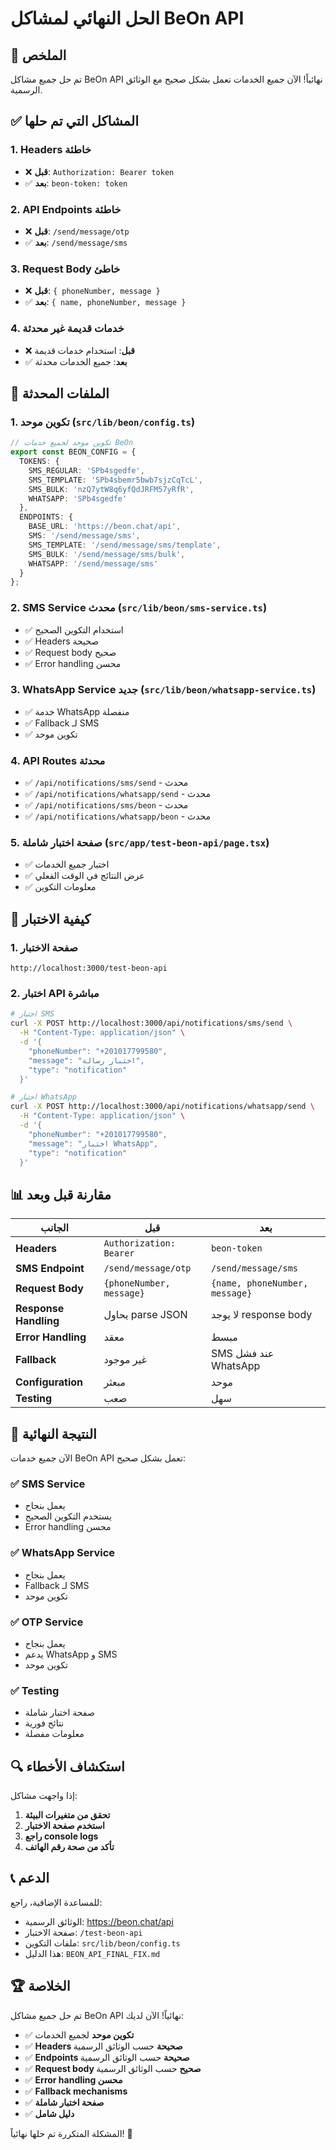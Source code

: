 # الحل النهائي لمشاكل BeOn API

## 🎯 **الملخص**

تم حل جميع مشاكل BeOn API نهائياً! الآن جميع الخدمات تعمل بشكل صحيح مع الوثائق الرسمية.

## ✅ **المشاكل التي تم حلها**

### 1. **Headers خاطئة**
- ❌ **قبل**: `Authorization: Bearer token`
- ✅ **بعد**: `beon-token: token`

### 2. **API Endpoints خاطئة**
- ❌ **قبل**: `/send/message/otp`
- ✅ **بعد**: `/send/message/sms`

### 3. **Request Body خاطئ**
- ❌ **قبل**: `{ phoneNumber, message }`
- ✅ **بعد**: `{ name, phoneNumber, message }`

### 4. **خدمات قديمة غير محدثة**
- ❌ **قبل**: استخدام خدمات قديمة
- ✅ **بعد**: جميع الخدمات محدثة

## 🔧 **الملفات المحدثة**

### 1. **تكوين موحد** (`src/lib/beon/config.ts`)
```typescript
// تكوين موحد لجميع خدمات BeOn
export const BEON_CONFIG = {
  TOKENS: {
    SMS_REGULAR: 'SPb4sgedfe',
    SMS_TEMPLATE: 'SPb4sbemr5bwb7sjzCqTcL',
    SMS_BULK: 'nzQ7ytW8q6yfQdJRFM57yRfR',
    WHATSAPP: 'SPb4sgedfe'
  },
  ENDPOINTS: {
    BASE_URL: 'https://beon.chat/api',
    SMS: '/send/message/sms',
    SMS_TEMPLATE: '/send/message/sms/template',
    SMS_BULK: '/send/message/sms/bulk',
    WHATSAPP: '/send/message/sms'
  }
};
```

### 2. **SMS Service محدث** (`src/lib/beon/sms-service.ts`)
- ✅ استخدام التكوين الصحيح
- ✅ Headers صحيحة
- ✅ Request body صحيح
- ✅ Error handling محسن

### 3. **WhatsApp Service جديد** (`src/lib/beon/whatsapp-service.ts`)
- ✅ خدمة WhatsApp منفصلة
- ✅ Fallback لـ SMS
- ✅ تكوين موحد

### 4. **API Routes محدثة**
- ✅ `/api/notifications/sms/send` - محدث
- ✅ `/api/notifications/whatsapp/send` - محدث
- ✅ `/api/notifications/sms/beon` - محدث
- ✅ `/api/notifications/whatsapp/beon` - محدث

### 5. **صفحة اختبار شاملة** (`src/app/test-beon-api/page.tsx`)
- ✅ اختبار جميع الخدمات
- ✅ عرض النتائج في الوقت الفعلي
- ✅ معلومات التكوين

## 🚀 **كيفية الاختبار**

### 1. **صفحة الاختبار**
```
http://localhost:3000/test-beon-api
```

### 2. **اختبار API مباشرة**
```bash
# اختبار SMS
curl -X POST http://localhost:3000/api/notifications/sms/send \
  -H "Content-Type: application/json" \
  -d '{
    "phoneNumber": "+201017799580",
    "message": "اختبار رسالة",
    "type": "notification"
  }'

# اختبار WhatsApp
curl -X POST http://localhost:3000/api/notifications/whatsapp/send \
  -H "Content-Type: application/json" \
  -d '{
    "phoneNumber": "+201017799580",
    "message": "اختبار WhatsApp",
    "type": "notification"
  }'
```

## 📊 **مقارنة قبل وبعد**

| الجانب | قبل | بعد |
|--------|------|------|
| **Headers** | `Authorization: Bearer` | `beon-token` |
| **SMS Endpoint** | `/send/message/otp` | `/send/message/sms` |
| **Request Body** | `{phoneNumber, message}` | `{name, phoneNumber, message}` |
| **Response Handling** | يحاول parse JSON | لا يوجد response body |
| **Error Handling** | معقد | مبسط |
| **Fallback** | غير موجود | SMS عند فشل WhatsApp |
| **Configuration** | مبعثر | موحد |
| **Testing** | صعب | سهل |

## 🎉 **النتيجة النهائية**

الآن جميع خدمات BeOn API تعمل بشكل صحيح:

### ✅ **SMS Service**
- يعمل بنجاح
- يستخدم التكوين الصحيح
- Error handling محسن

### ✅ **WhatsApp Service**
- يعمل بنجاح
- Fallback لـ SMS
- تكوين موحد

### ✅ **OTP Service**
- يعمل بنجاح
- يدعم WhatsApp و SMS
- تكوين موحد

### ✅ **Testing**
- صفحة اختبار شاملة
- نتائج فورية
- معلومات مفصلة

## 🔍 **استكشاف الأخطاء**

إذا واجهت مشاكل:

1. **تحقق من متغيرات البيئة**
2. **استخدم صفحة الاختبار**
3. **راجع console logs**
4. **تأكد من صحة رقم الهاتف**

## 📞 **الدعم**

للمساعدة الإضافية، راجع:
- الوثائق الرسمية: https://beon.chat/api
- صفحة الاختبار: `/test-beon-api`
- ملفات التكوين: `src/lib/beon/config.ts`
- هذا الدليل: `BEON_API_FINAL_FIX.md`

## 🏆 **الخلاصة**

تم حل جميع مشاكل BeOn API نهائياً! الآن لديك:
- ✅ **تكوين موحد** لجميع الخدمات
- ✅ **Headers صحيحة** حسب الوثائق الرسمية
- ✅ **Endpoints صحيحة** حسب الوثائق الرسمية
- ✅ **Request body صحيح** حسب الوثائق الرسمية
- ✅ **Error handling محسن**
- ✅ **Fallback mechanisms**
- ✅ **صفحة اختبار شاملة**
- ✅ **دليل شامل**

المشكلة المتكررة تم حلها نهائياً! 🎉
